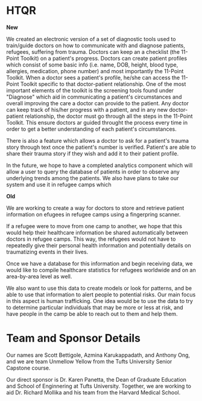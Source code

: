 # HTQR

__New__

We created an electronic version of a set of diagnostic tools used to train/guide doctors on how to communicate with and diagnose patients, refugees, suffering from trauma. Doctors can keep an a checklist (the 11-Point Toolkit) on a patient's progress. Doctors can create patient profiles which consist of some basic info (i.e. name, DOB, height, blood type, allergies, medication, phone number) and most importantly the 11-Point Toolkit. When a doctor sees a patient's profile, he/she can access the 11-Point Toolkit specific to that doctor-patient relationship. One of the most important elements of the toolkit is the screening tools found under "Diagnose" which aid in communicating a patient's circumstances and overall improving the care a doctor can provide to the patient. Any doctor can keep track of his/her progress with a patient, and in any new doctor-patient relationship, the doctor must go through all the steps in the 11-Point Toolkit. This ensure doctors ar guided throught the process every time in order to get a better understanding of each patient's circumstances. 

There is also a feature which allows a doctor to ask for a patient's trauma story through text once the patient's number is verified. Patient's are able to share their trauma story if they wish and add it to their patient profile. 

In the future, we hope to have a completed analytics component which will allow a user to query the database of patients in order to observe any underlying trends among the patients. We also have plans to take our system and use it in refugee camps which 

__Old__

We are working to create a way for doctors to store and retrieve patient information on efugees in refugee camps using a fingerpring scanner.

If a refugee were to move from one camp to another, we hope that this would help their healthcare information be shared automatically between doctors in refugee camps.  This way, the refugees would not have to repeatedly give their personal health information and potentially details on traumatizing events in their lives.

Once we have a database for this information and begin receiving data, we would like to compile healthcare statistics for refugees worldwide and on an area-by-area level as well.

We also want to use this data to create models or look for patterns, and be able to use that information to alert people to potential risks.  Our main focus in this aspect is human trafficking. One idea would be to use the data to try to determine particular individuals that may be more or less at risk, and have people in the camp be able to reach out to them and help them.

# Team and Sponsor Details

Our names are Scott Bettigole, Azmina Karukappadath, and Anthony Ong, and we are team Unmellow Yellow from the Tufts University Senior Capstone course.

Our direct sponsor is Dr. Karen Panetta, the Dean of Graduate Education and School of Enginnering at Tufts University.  Together, we are working to aid Dr. Richard Mollika and his team from the Harvard Medical School.
